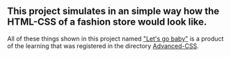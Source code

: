 ## This project simulates in an simple way how the HTML-CSS of a fashion store would look like.

All of these things shown in this project named ["Let's go baby"](/4.%20Project%20Let's%20go%20baby/) is a product of the learning that was registered in the directory [Advanced-CSS](/Advanced-CSS/).